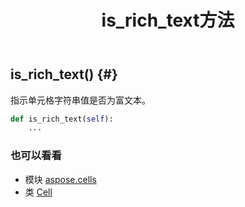 ﻿---
title: is_rich_text方法
second_title: Aspose.Cells for Python via .NET API 参考文献
description:
type: docs
weight: 260
url: /zh/python-net/aspose.cells/cell/is_rich_text/
is_root: false
---
##  is_rich_text() {#}
指示单元格字符串值是否为富文本。



```python
def is_rich_text(self):
    ...
```





### 也可以看看
* 模块 [aspose.cells](../../)
* 类 [Cell](/cells/zh/python-net/aspose.cells/cell)
